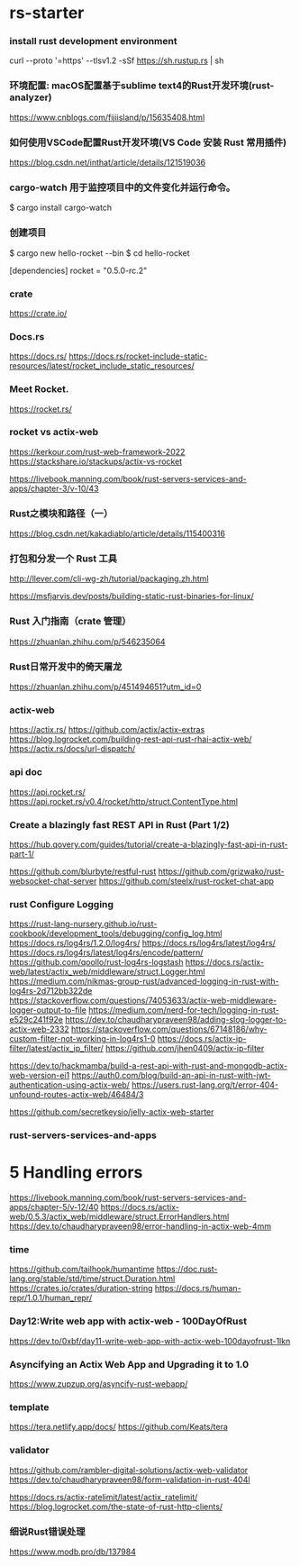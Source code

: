 ﻿# rs-starter

### install rust development environment
curl --proto '=https' --tlsv1.2 -sSf https://sh.rustup.rs | sh

### 环境配置: macOS配置基于sublime text4的Rust开发环境(rust-analyzer)
https://www.cnblogs.com/fijiisland/p/15635408.html

### 如何使用VSCode配置Rust开发环境(VS Code 安装 Rust 常用插件)
https://blog.csdn.net/inthat/article/details/121519036

### cargo-watch 用于监控项目中的文件变化并运行命令。
$ cargo install cargo-watch

### 创建项目
$ cargo new hello-rocket --bin
$ cd hello-rocket

[dependencies]
rocket = "0.5.0-rc.2"


### crate
https://crate.io/

### Docs.rs
https://docs.rs/
https://docs.rs/rocket-include-static-resources/latest/rocket_include_static_resources/

### Meet Rocket.
https://rocket.rs/

### rocket vs actix-web
https://kerkour.com/rust-web-framework-2022
https://stackshare.io/stackups/actix-vs-rocket

https://livebook.manning.com/book/rust-servers-services-and-apps/chapter-3/v-10/43

### Rust之模块和路径（一）
https://blog.csdn.net/kakadiablo/article/details/115400316

### 打包和分发一个 Rust 工具
http://llever.com/cli-wg-zh/tutorial/packaging.zh.html

https://msfjarvis.dev/posts/building-static-rust-binaries-for-linux/

### Rust 入门指南（crate 管理）
https://zhuanlan.zhihu.com/p/546235064

### Rust日常开发中的倚天屠龙
https://zhuanlan.zhihu.com/p/451494651?utm_id=0

### actix-web
https://actix.rs/
https://github.com/actix/actix-extras
https://blog.logrocket.com/building-rest-api-rust-rhai-actix-web/
https://actix.rs/docs/url-dispatch/

### api doc
https://api.rocket.rs/
https://api.rocket.rs/v0.4/rocket/http/struct.ContentType.html

### Create a blazingly fast REST API in Rust (Part 1/2)
https://hub.qovery.com/guides/tutorial/create-a-blazingly-fast-api-in-rust-part-1/

https://github.com/blurbyte/restful-rust
https://github.com/grizwako/rust-websocket-chat-server
https://github.com/steelx/rust-rocket-chat-app


### rust Configure Logging
https://rust-lang-nursery.github.io/rust-cookbook/development_tools/debugging/config_log.html
https://docs.rs/log4rs/1.2.0/log4rs/
https://docs.rs/log4rs/latest/log4rs/
https://docs.rs/log4rs/latest/log4rs/encode/pattern/
https://github.com/qoollo/rust-log4rs-logstash
https://docs.rs/actix-web/latest/actix_web/middleware/struct.Logger.html
https://medium.com/nikmas-group-rust/advanced-logging-in-rust-with-log4rs-2d712bb322de
https://stackoverflow.com/questions/74053633/actix-web-middleware-logger-output-to-file
https://medium.com/nerd-for-tech/logging-in-rust-e529c241f92e
https://dev.to/chaudharypraveen98/adding-slog-logger-to-actix-web-2332
https://stackoverflow.com/questions/67148186/why-custom-filter-not-working-in-log4rs1-0
https://docs.rs/actix-ip-filter/latest/actix_ip_filter/
https://github.com/jhen0409/actix-ip-filter

https://dev.to/hackmamba/build-a-rest-api-with-rust-and-mongodb-actix-web-version-ei1
https://auth0.com/blog/build-an-api-in-rust-with-jwt-authentication-using-actix-web/
https://users.rust-lang.org/t/error-404-unfound-routes-actix-web/46484/3

https://github.com/secretkeysio/jelly-actix-web-starter

### rust-servers-services-and-apps
# 5 Handling errors
https://livebook.manning.com/book/rust-servers-services-and-apps/chapter-5/v-12/40
https://docs.rs/actix-web/0.5.3/actix_web/middleware/struct.ErrorHandlers.html
https://dev.to/chaudharypraveen98/error-handling-in-actix-web-4mm

### time
https://github.com/tailhook/humantime
https://doc.rust-lang.org/stable/std/time/struct.Duration.html
https://crates.io/crates/duration-string
https://docs.rs/human-repr/1.0.1/human_repr/

### Day12:Write web app with actix-web - 100DayOfRust
https://dev.to/0xbf/day11-write-web-app-with-actix-web-100dayofrust-1lkn

### Asyncifying an Actix Web App and Upgrading it to 1.0
https://www.zupzup.org/asyncify-rust-webapp/

### template
https://tera.netlify.app/docs/
https://github.com/Keats/tera

### validator
https://github.com/rambler-digital-solutions/actix-web-validator
https://dev.to/chaudharypraveen98/form-validation-in-rust-404l

https://docs.rs/actix-ratelimit/latest/actix_ratelimit/
https://blog.logrocket.com/the-state-of-rust-http-clients/

### 细说Rust错误处理
https://www.modb.pro/db/137984












